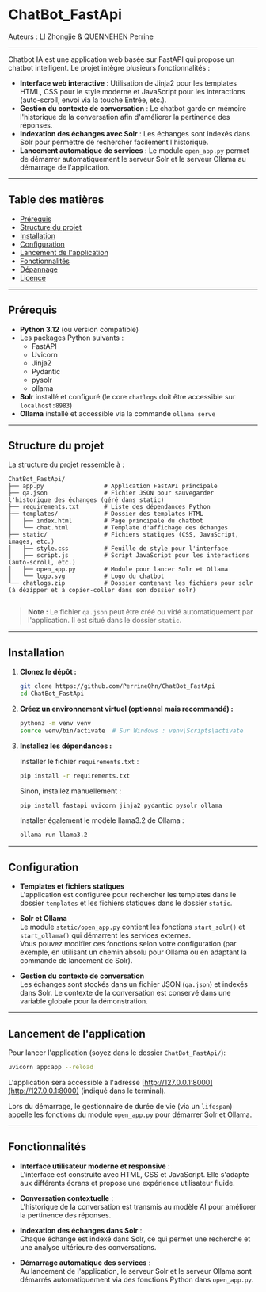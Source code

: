 # ChatBot_FastApi

Auteurs : LI Zhongjie & QUENNEHEN Perrine

---

Chatbot IA est une application web basée sur FastAPI qui propose un chatbot intelligent. Le projet intègre plusieurs fonctionnalités :

- **Interface web interactive** : Utilisation de Jinja2 pour les templates HTML, CSS pour le style moderne et JavaScript pour les interactions (auto-scroll, envoi via la touche Entrée, etc.).
- **Gestion du contexte de conversation** : Le chatbot garde en mémoire l'historique de la conversation afin d'améliorer la pertinence des réponses.
- **Indexation des échanges avec Solr** : Les échanges sont indexés dans Solr pour permettre de rechercher facilement l'historique.
- **Lancement automatique de services** : Le module `open_app.py` permet de démarrer automatiquement le serveur Solr et le serveur Ollama au démarrage de l'application.

---

## Table des matières

- [Prérequis](#prérequis)
- [Structure du projet](#structure-du-projet)
- [Installation](#installation)
- [Configuration](#configuration)
- [Lancement de l'application](#lancement-de-lapplication)
- [Fonctionnalités](#fonctionnalités)
- [Dépannage](#dépannage)
- [Licence](#licence)

---

## Prérequis

- **Python 3.12** (ou version compatible)
- Les packages Python suivants :
  - FastAPI
  - Uvicorn
  - Jinja2
  - Pydantic
  - pysolr
  - ollama
- **Solr** installé et configuré (le core `chatlogs` doit être accessible sur `localhost:8983`)
- **Ollama** installé et accessible via la commande `ollama serve`

---

## Structure du projet

La structure du projet ressemble à :

```
ChatBot_FastApi/
├── app.py                 # Application FastAPI principale
├── qa.json                # Fichier JSON pour sauvegarder l'historique des échanges (géré dans static)
├── requirements.txt       # Liste des dépendances Python
├── templates/             # Dossier des templates HTML
│   ├── index.html         # Page principale du chatbot
│   └── chat.html          # Template d'affichage des échanges
├── static/                # Fichiers statiques (CSS, JavaScript, images, etc.)
│   ├── style.css          # Feuille de style pour l'interface
│   ├── script.js          # Script JavaScript pour les interactions (auto-scroll, etc.)
│   ├── open_app.py        # Module pour lancer Solr et Ollama
│   └── logo.svg           # Logo du chatbot
└── chatlogs.zip           # Dossier contenant les fichiers pour solr (à dézipper et à copier-coller dans son dossier solr)
    
```

> **Note :** Le fichier `qa.json` peut être créé ou vidé automatiquement par l'application. Il est situé dans le dossier `static`.

---

## Installation

1. **Clonez le dépôt :**

   ```bash
   git clone https://github.com/PerrineQhn/ChatBot_FastApi
   cd ChatBot_FastApi
   ```

2. **Créez un environnement virtuel (optionnel mais recommandé) :**

   ```bash
   python3 -m venv venv
   source venv/bin/activate  # Sur Windows : venv\Scripts\activate
   ```

3. **Installez les dépendances :**

   Installer le fichier `requirements.txt` :

   ```bash
   pip install -r requirements.txt
   ```

   Sinon, installez manuellement :

   ```bash
   pip install fastapi uvicorn jinja2 pydantic pysolr ollama
   ```

   Installer également le modèle llama3.2 de Ollama :

   ```bash
   ollama run llama3.2
   ```

---

## Configuration

- **Templates et fichiers statiques**  
  L'application est configurée pour rechercher les templates dans le dossier `templates` et les fichiers statiques dans le dossier `static`.  

- **Solr et Ollama**  
  Le module `static/open_app.py` contient les fonctions `start_solr()` et `start_ollama()` qui démarrent les services externes.  
  Vous pouvez modifier ces fonctions selon votre configuration (par exemple, en utilisant un chemin absolu pour Ollama ou en adaptant la commande de lancement de Solr).

- **Gestion du contexte de conversation**  
  Les échanges sont stockés dans un fichier JSON (`qa.json`) et indexés dans Solr. Le contexte de la conversation est conservé dans une variable globale pour la démonstration.

---

## Lancement de l'application

Pour lancer l'application (soyez dans le dossier `ChatBot_FastApi/`):

```bash
uvicorn app:app --reload
```

L'application sera accessible à l'adresse [http://127.0.0.1:8000](http://127.0.0.1:8000) (indiqué dans le terminal).

Lors du démarrage, le gestionnaire de durée de vie (via un `lifespan`) appelle les fonctions du module `open_app.py` pour démarrer Solr et Ollama.

---

## Fonctionnalités

- **Interface utilisateur moderne et responsive** :  
  L'interface est construite avec HTML, CSS et JavaScript. Elle s'adapte aux différents écrans et propose une expérience utilisateur fluide.

- **Conversation contextuelle** :  
  L'historique de la conversation est transmis au modèle AI pour améliorer la pertinence des réponses.

- **Indexation des échanges dans Solr** :  
  Chaque échange est indexé dans Solr, ce qui permet une recherche et une analyse ultérieure des conversations.

- **Démarrage automatique des services** :  
  Au lancement de l'application, le serveur Solr et le serveur Ollama sont démarrés automatiquement via des fonctions Python dans `open_app.py`.
